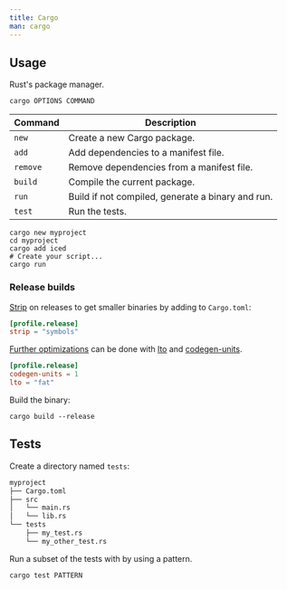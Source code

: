 ```yaml
---
title: Cargo
man: cargo
---
```


## Usage

Rust's package manager.

```shell
cargo OPTIONS COMMAND
```

| Command | Description |
| --- | --- |
| `new` | Create a new Cargo package. |
| `add` | Add dependencies to a manifest file. |
| `remove` | Remove dependencies from a manifest file. |
| `build` | Compile the current package. |
| `run` | Build if not compiled, generate a binary and run. |
| `test` | Run the tests. |

```shell
cargo new myproject
cd myproject
cargo add iced
# Create your script...
cargo run
```

### Release builds

[Strip](https://doc.rust-lang.org/beta/cargo/reference/profiles.html#strip)
on releases to get smaller binaries by adding to `Cargo.toml`:

```toml
[profile.release]
strip = "symbols"
```

[Further optimizations](https://nnethercote.github.io/perf-book/build-configuration.html)
can be done with
[lto](https://doc.rust-lang.org/cargo/reference/profiles.html#lto)
and
[codegen-units](https://doc.rust-lang.org/cargo/reference/profiles.html#codegen-units).

```toml
[profile.release]
codegen-units = 1
lto = "fat"
```

Build the binary:

```shell
cargo build --release
```

## Tests

Create a directory named `tests`:

```txt
myproject
├── Cargo.toml
├── src
│   └── main.rs
│   └── lib.rs
└── tests
    ├── my_test.rs
    └── my_other_test.rs
```

Run a subset of the tests with by using a pattern.

```shell
cargo test PATTERN
```
